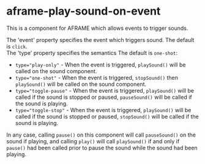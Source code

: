 # aframe-play-sound-on-event

This is a component for AFRAME which allows events to trigger sounds. 

The 'event' property specifies the event which triggers sound. The default is `click`.   
The 'type' property specifies the semantics The default is `one-shot`:

* `type="play-only"` - When the event is triggered, `playSound()` will be called on the sound component.   
* `type="one-shot"` - When the event is triggered, `stopSound()` then `playSound()` will be called on the sound component.   
* `type="toggle-pause"` - When the event is triggered, `playSound()` will be called if the sound is stopped or paused, `pauseSound()` will be called if the sound is playing.   
* `type="toggle-stop"` - When the event is triggered, `playSound()` will be called if the sound is stopped or paused, `stopSound()` will be called if the sound is playing.   

In any case, calling `pause()` on this component will call `pauseSound()` on the sound if playing, and calling `play()` will call `playSound()` if and only if `pause()` had been called prior to pause the sound while the sound had been playing.
